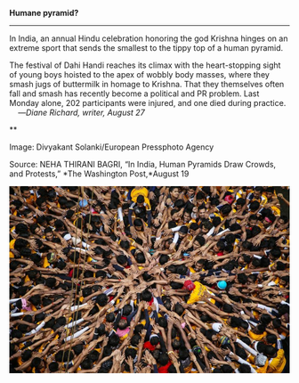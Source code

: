 **Humane pyramid?**

****

In India, an annual Hindu celebration honoring the god Krishna hinges on an extreme sport that sends the smallest to the tippy top of a human pyramid.

The festival of Dahi Handi reaches its climax with the heart-stopping sight of young boys hoisted to the apex of wobbly body masses, where they smash jugs of buttermilk in homage to Krishna. That they themselves often fall and smash has recently become a political and PR problem. Last Monday alone, 202 participants were injured, and one died during practice.
     —*Diane Richard, writer, August 27*

**

Image: Divyakant Solanki/European Pressphoto Agency

Source: NEHA THIRANI BAGRI, “In India, Human Pyramids Draw Crowds, and Protests,” *The Washington Post,*August 19

![](../images/14-08-28_64.65.4_KrishnaEDIT-1.jpeg)
